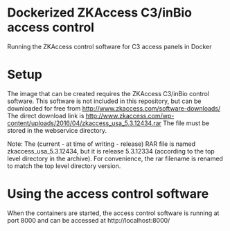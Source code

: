 # Dockerized ZKAccess C3/inBio access control
Running the ZKAccess control software for C3 access panels in Docker


# Setup
The image that can be created requires the ZKAccess C3/inBio control software.
This software is not included in this repository, but can be downloaded for free
from http://www.zkaccess.com/software-downloads/
The direct download link is http://www.zkaccess.com/wp-content/uploads/2016/04/zkaccess_usa_5.3.12434.rar
The file must be stored in the webservice directory.

Note: The (current - at time of writing - release) RAR file is named zkaccess_usa_5.3.12434, 
but it is release 5.3.12334 (according to the top level directory in the archive).
For convenience, the rar filename is renamed to match the top level directory version.

# Using the access control software
When the containers are started, the access control software is running
at port 8000 and can be accessed at http://localhost:8000/
